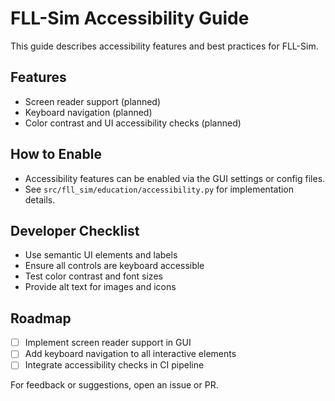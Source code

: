 # FLL-Sim Accessibility Guide

This guide describes accessibility features and best practices for FLL-Sim.

## Features
- Screen reader support (planned)
- Keyboard navigation (planned)
- Color contrast and UI accessibility checks (planned)

## How to Enable
- Accessibility features can be enabled via the GUI settings or config files.
- See `src/fll_sim/education/accessibility.py` for implementation details.

## Developer Checklist
- Use semantic UI elements and labels
- Ensure all controls are keyboard accessible
- Test color contrast and font sizes
- Provide alt text for images and icons

## Roadmap
- [ ] Implement screen reader support in GUI
- [ ] Add keyboard navigation to all interactive elements
- [ ] Integrate accessibility checks in CI pipeline

For feedback or suggestions, open an issue or PR.
